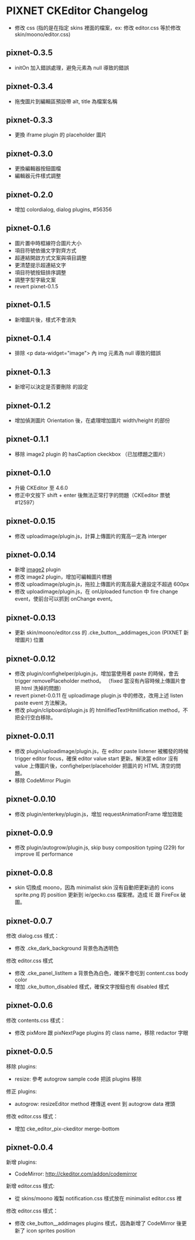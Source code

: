 PIXNET CKEditor Changelog
====================
- 修改 css (指的是在指定 skins 裡面的檔案，ex: 修改 editor.css 等於修改 skin/moono/editor.css)

## pixnet-0.3.5
* initOn 加入錯誤處理，避免元素為 null 導致的錯誤

## pixnet-0.3.4
* 拖曳圖片到編輯區預設帶 alt, title 為檔案名稱

## pixnet-0.3.3
* 更換 iframe plugin 的 placeholder 圖片

## pixnet-0.3.0
* 更換編輯器按鈕圖檔
* 編輯器元件樣式調整

## pixnet-0.2.0
* 增加 colordialog, dialog plugins, #56356

## pixnet-0.1.6
* 圖片置中時框線符合圖片大小
* 項目符號依循文字對齊方式
* 超連結開啟方式文案與項目調整
* 更清楚提示超連結文字
* 項目符號按鈕排序調整
* 調整字型字級文案
* revert pixnet-0.1.5

## pixnet-0.1.5
* 新增圖片後，樣式不會消失

## pixnet-0.1.4
* 排除 \<p data-widget="image"> 內 img 元素為 null 導致的錯誤

## pixnet-0.1.3
* 新增可以決定是否要刪除 <span> 的設定

## pixnet-0.1.2
* 增加偵測圖片 Orientation 後，在處理增加圖片 width/height 的部份

## pixnet-0.1.1
* 移除 image2 plugin 的 hasCaption ckeckbox （已加標題之圖片）

## pixnet-0.1.0
* 升級 CKEditor 至 4.6.0
* 修正中文按下 shift + enter 後無法正常打字的問題（CKEeditor 票號 #12597）

## pixnet-0.0.15
* 修改 uploadimage/plugin.js，計算上傳圖片的寬高一定為 interger

## pixnet-0.0.14
* 新增 [image2](http://ckeditor.com/addon/image2) plugin
* 修改 image2 plugin，增加可編輯圖片標題
* 修改 uploadimage/plugin.js，拖拉上傳圖片的寬高最大邊設定不超過 600px
* 修改 uploadimage/plugin.js，在 onUploaded function 中 fire change event，使前台可以抓到 onChange event。

## pixnet-0.0.13
* 更新 skin/moono/editor.css 的 .cke_button__addimages_icon (PIXNET 新增圖片) 位置

## pixnet-0.0.12
* 修改 plugin/confighelper/plugin.js，增加當使用者 paste 的時候，會去 trigger removePlaceholder method。
 （fixed 當沒有內容時候上傳圖片會把 html 洗掉的問題）
* revert pixnet-0.0.11 在 uploadimage plugin.js 中的修改，改用上述 listen paste event 方法解決。
* 修改 plugin/clipboard/plugin.js 的 htmlifiedTextHtmlification method，不把全行空白移除。

## pixnet-0.0.11
* 修改 plugin/uploadimage/plugin.js，在 editor paste listener 被觸發的時候 trigger editor focus，確保 editor value start 更新。解決當 editor 沒有 value 上傳圖片後，confighelper/placeholder 把圖片的 HTML 清空的問題。
* 移除 CodeMirror Plugin

## pixnet-0.0.10
* 修改 plugin/enterkey/plugin.js，增加 requestAnimationFrame 增加效能

## pixnet-0.0.9
* 修改 plugin/autogrow/plugin.js, skip busy composition typing (229) for improve IE performance

## pixnet-0.0.8
* skin 切換成 moono，因為 minimalist skin 沒有自動把更新過的 icons sprite.png 的 position 更新到 ie/gecko.css 檔案裡。造成 IE 跟 FireFox 破圖。

## pixnet-0.0.7

修改 dialog.css 樣式：
* 修改 .cke_dark_background 背景色為透明色

修改 editor.css 樣式
* 修改 .cke_panel_listItem a 背景色為白色，確保不會吃到 content.css body color
* 增加 .cke_button_disabled 樣式，確保文字按鈕也有 disabled 樣式

## pixnet-0.0.6

修改 contents.css 樣式：
* 修改 pixMore 跟 pixNextPage plugins 的 class name，移除 redactor 字眼

## pixnet-0.0.5

移除 plugins:
* resize: 參考 autogrow sample code 把該 plugins 移除

修正 plugins:
* autogrow: resizeEditor method 裡傳送 event 到 autogrow data 裡頭

修改 editor.css 樣式：
* 增加 cke_editor_pix-ckeditor merge-bottom

## pixnet-0.0.4

新增 plugins:
* CodeMirror: http://ckeditor.com/addon/codemirror

新增 editor.css 樣式:
* 從 skins/moono 複製 notification.css 樣式放在 minimalist editor.css 裡

修改 editor.css 樣式：
* 修改 cke_button__addimages plugins 樣式，因為新增了 CodeMirror 後更新了 icon sprites position


